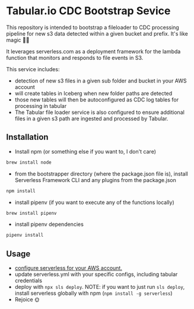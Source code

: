 # Tabular.io CDC Bootstrap Sevice
This repository is intended to bootstrap a fileloader to CDC processing pipeline for new s3 data detected within a given bucket and prefix. It's like magic 🌙✨

It leverages serverless.com as a deployment framework for the lambda function that monitors and responds to file events in S3.

This service includes:
- detection of new s3 files in a given sub folder and bucket in your AWS account
- will create tables in Iceberg when new folder paths are detected
- those new tables will then be autoconfigured as CDC log tables for processing in tabular
- The Tabular file loader service is also configured to ensure additional files in a given s3 path are ingested and processed by Tabular.


## Installation
- Install npm (or something else if you want to, I don't care)
```sh
brew install node
```
- from the bootstrapper directory (where the package.json file is), install Serverless Framework CLI and any plugins from the package.json
```sh
npm install
```
- install pipenv (if you want to execute any of the functions locally)
```sh
brew install pipenv
```
- install pipenv dependencies 
```sh
pipenv install
```

## Usage
- [configure serverless for your AWS account.](https://www.serverless.com/framework/docs/providers/aws/guide/credentials)
- update serverless.yml with your specific configs, including tabular credentials
- deploy with `npx sls deploy`. NOTE: if you want to just run `sls deploy`, install serverless globally with npm (`npm install -g serverless`)
- Rejoice 🌞